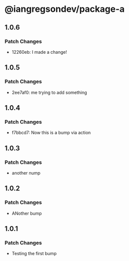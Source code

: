 # @iangregsondev/package-a

## 1.0.6

### Patch Changes

- 12260eb: I made a change!

## 1.0.5

### Patch Changes

- 2ee7af0: me trying to add something

## 1.0.4

### Patch Changes

- f7bbcd7: Now this is a bump via action

## 1.0.3

### Patch Changes

- another nump

## 1.0.2

### Patch Changes

- ANother bump

## 1.0.1

### Patch Changes

- Testing the first bump
